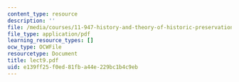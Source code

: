 ```yaml
---
content_type: resource
description: ''
file: /media/courses/11-947-history-and-theory-of-historic-preservation-spring-2007/e139ff25f0ed81fba44e229bc1b4c9eb_lect9.pdf
file_type: application/pdf
learning_resource_types: []
ocw_type: OCWFile
resourcetype: Document
title: lect9.pdf
uid: e139ff25-f0ed-81fb-a44e-229bc1b4c9eb
---
```


